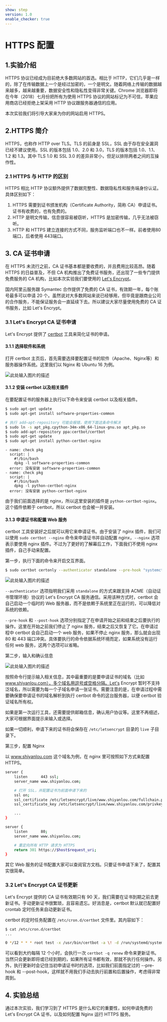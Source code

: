 ```yaml
---
show: step
version: 1.0
enable_checker: true
---
```

# HTTPS 配置

## 1.实验介绍

HTTPS 协议已经成为目前绝大多数网站的首选。相比于 HTTP，它们几乎是一样的，除了在传输数据上一个是经过加密的，一个是明文。随着网络上传输的数据越来越多，越来越重要，数据安全性和隐私性变得非常关键。Chrome 浏览器即将在今年（2018）七月份把所有为使用 HTTPS 协议的网站标记为不可信，苹果应用商店已经拒绝上架采用 HTTP 协议跟服务器通信的应用。

本次实验我们将引导大家来为你的网站启用 HTTPS。

## 2.HTTPS 简介

HTTPS，也称作 HTTP over TLS。TLS 的前身是 SSL，SSL 由于存在安全漏洞已经不建议使用。SSL 的版本包括 1.0、2.0 和 3.0，TLS 的版本包括 1.0、1.1、1.2 和 1.3。其中 TLS 1.0 和 SSL 3.0 的差异非常小，但足以排除两者之间的互操作性。

### 2.1 HTTPS 与 HTTP 的区别

HTTPS 相比 HTTP 协议额外提供了数据完整性、数据隐私性和服务端身份认证。具体区别如下：

1. HTTPS 需要到证书颁发机构（Certificate Authority，简称 CA）申请证书。证书有收费的，也有免费的。
2. HTTP 是明文传输，信息很容易被窃听，HTTPS 是加密传输，几乎无法被窃听。
3. HTTP 和 HTTPS 建立连接的方式不同，服务监听端口也不一样。前者使用80端口，后者使用 443端口。

## 3. CA 证书申请

在 HTTPS 未流行之前，CA 证书基本都是要收费的，并且费用比较高昂。随着 HTTPS 的日益普及，不但 CA 机构推出了免费证书服务，还出现了一些专门提供免费服务的 CA 机构，比如本次实验我们要使用的 [Let's Encrypt](https://letsencrypt.org/)。

国内阿里云服务跟 Symantec 合作提供了免费的 CA 证书，有效期一年，每个账号最多可以申请 20 个。虽然说对大多数网站来说已经够用，但毕竟是跟商业公司的合作服务，不能保证服务会一直延续下去。所以建议大家尽量使用免费的 CA 证书服务，比如 Let's Encrypt。

### 3.1 Let's Encrypt CA 证书申请

Let's Encrypt 提供了 [certbot](https://certbot.eff.org/) 工具来简化证书的申请。

#### 3.1.1 选择软件和系统

打开 certbot 主页后，首先需要选择要配置证书的软件（Apache、Nginx等）和服务器操作系统。这里我们以 Nginx 和 Ubuntu 16 为例。

![此处输入图片的描述](https://doc.shiyanlou.com/document-uid606277labid5898timestamp1528190730391.png/wm)

#### 3.1.2 安装 certbot 以及相关插件

在要配置证书的服务器上执行以下命令来安装 certbot 以及相关插件。

```bash
$ sudo apt-get update
$ sudo apt-get install software-properties-common

# 执行 add—apt-repository 可能会报错，使用下面这条命令解决
$ sudo ln -s apt_pkg.cpython-34m-x86_64-linux-gnu.so apt_pkg.so
$ sudo add-apt-repository ppa:certbot/certbot
$ sudo apt-get update
$ sudo apt-get install python-certbot-nginx
```

```checker
- name: check pkg
  script: |
    #!/bin/bash
	dpkg -l software-properties-common
  error: 没有安装 software-properties-common
- name: check pkg
  script: |
    #!/bin/bash
	dpkg -l python-certbot-nginx
  error: 没有安装 python-certbot-nginx
```

由于我们前面选择的是 nginx，所以这里安装的插件是 `python-certbot-nginx`。这个插件依赖于 certbot，所以 certbot 也会被一并安装。

#### 3.1.3 申请证书和配置 Web 服务

certbot 工具安装好之后就可以用它来申请证书。由于安装了 nginx 插件，我们可以使用 `sudo certbot --nginx` 命令来申请证书并自动配置 nginx，`--nginx` 选项表示要使用 nginx 插件。不过为了更好的了解幕后工作，下面我们不使用 nginx 插件，自己手动来配置。

第一步，执行下面的命令来开启交互界面。

```bash
$ sudo certbot certonly --authenticator standalone --pre-hook "systemctl stop nginx" --post-hook "systemctl stop nginx"
```

![此处输入图片的描述](https://doc.shiyanlou.com/document-uid606277labid5898timestamp1528190731717.png/wm)

`--authenticator` 选项指明我们采用 `standalone` 的方式来跟支持 ACME（自动证书管理环境）协议的 Let's Encrypt CA 服务通信。采用该种方式时，certbot 会自己启动一个临时的 Web 服务器，而不是依赖于系统里正在运行的，可以降低对系统的依赖。

`--pre-hook` 和 `--post-hook` 选项分别指定了在申请开始之前和结束之后要执行的操作。这里在开始之前我们停止了 nginx 服务，结束之后又恢复了它。在申请过程中 certbot 会自己启动一个 web 服务，如果不停止 nginx 服务，那么就会出现 80 和 443 端口冲突。具体要执行的命令依据系统环境而定，如果系统没有运行任何 web 服务，这两个选项可以省略。

第二步，输入和确认信息

![此处输入图片的描述](https://doc.shiyanlou.com/document-uid606277labid5898timestamp1528190731237.png/wm)

按照命令行提示输入相关信息，其中最重要的是要申请证书的域名（比如 www.shiyanlou.com），多个域名用逗号或空格分隔。Let's Encrypt 暂时不支持泛域名，所以需要为每一个子域名申请一张证书。需要注意的是，在申请过程中需要确保要申请证书的域名解析到执行 certbot 命令的这台服务器，以便 certbot 验证域名所有权。

如果是第一次运行工具，还需要提供邮箱信息，确认用户协议等。这里不再细述，大家可根据界面提示来输入或选择。

如果一切顺利，申请下来的证书将会保存在 `/etc/letsencrypt` 目录的 `live` 子目录下。

第三步，配置 Nginx

以 www.shiyanlou.com 这个域名为例，在 nginx 里可按照如下方式来配置 HTTPS。

```bash
server {
    listen      443 ssl;
    server_name www.shiyanlou.com;

    # 打开 SSL，并配置证书为前面申请下来的
    ssl on;
    ssl_certificate /etc/letsencrypt/live/www.shiyanlou.com/fullchain.pem;
    ssl_certificate_key /etc/letsencrypt/live/www.shiyanlou.com/privkey.pem;

    ...
}

server {
    listen      80;
    server_name www.shiyanlou.com;

    # 重定向所有 HTTP 请求为 HTTPS
    return 301 https://$host$request_uri;
}
```

其它 Web 服务的证书配置大家可以查阅官方文档。只要证书申请下来了，配置其实很简单。

### 3.2 Let's Encrypt CA 证书更新

Let's Encrypt 提供的 CA 证书有效期只有 90 天，我们需要在证书到期之前去更新证书。手动更新证书很繁琐，且容易遗忘。好消息是，certbot 默认就已配置好 crontab 定时任务来自动更新证书。

certbot 的定时任务配置在 `/etc/cron.d/certbot` 文件里。其内容如下：

```bash
$ cat /etc/cron.d/certbot
...

0 */12 * * * root test -x /usr/bin/certbot -a \! -d /run/systemd/system && perl -e 'sleep int(rand(3600))' && certbot -q renew
```

可以看到大约每隔 12 个小时，会执行一次 `certbot -q renew` 命令来更新证书。当然只会更新即将或已经到期的，如果所有证书都有效，那就不执行任何操作。另外，执行更新时会记住当初申请证书时的选项，比如我们前面指定过的 --pre-hook 和 --post-hook，这样就不用我们手动去执行前置和后置操作，考虑得非常周到。

## 4. 实验总结

通过本次实验，我们学习到了 HTTPS 是什么和它的重要性，如何申请免费的 Let's Encrypt CA 证书，以及如何配置 Nginx 运行 HTTPS 服务。